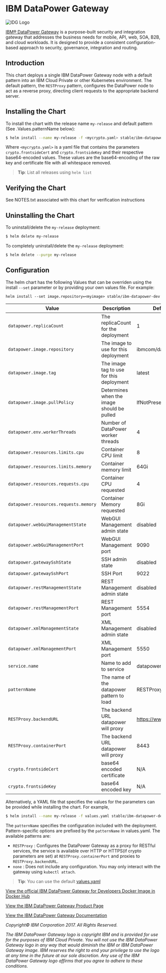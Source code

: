# IBM DataPower Gateway

![IDG Logo](https://avatars1.githubusercontent.com/u/8836442?v=4&s=200)

[IBM® DataPower Gateway](http://www-03.ibm.com/software/products/en/datapower-gateway) is a purpose-built security and integration gateway that addresses the business needs for mobile, API, web, SOA, B2B, and cloud workloads. It is designed to provide a consistent configuration-based approach to security, governance, integration and routing.


## Introduction

This chart deploys a single IBM DataPower Gateway node with a default pattern into an IBM Cloud Private or other Kubernetes environment. The default pattern,  the `RESTProxy` pattern, configures the DataPower node to act as a reverse proxy, directing client requests to the appropriate backend server.

 ## Installing the Chart
 To install the chart with the release name `my-release` and default pattern (See .Values.patternName below):
 ```bash
$ helm install --name my-release -f <mycrypto.yaml> stable/ibm-datapower-dev
```

Where `<mycrypto.yaml>` is a yaml file that contains the parameters `crypto.frontsideCert` and `crypto.frontsideKey` and their respective base64-encoded values. These values are the base64-encoding of the raw key and certificate file with all whitespace removed.

> **Tip**: List all releases using `helm list`
## Verifying the Chart
See NOTES.txt associated with this chart for verification instructions

 ## Uninstalling the Chart
To uninstall/delete the `my-release` deployment:

```bash
$ helm delete my-release
```  

To completely uninstall/delete the `my-release` deployment:
```bash
$ helm delete --purge my-release
```



## Configuration
The helm chart has the following Values that can be overriden using the install `--set` parameter or by providing your own values file. For example:

`helm install --set image.repository=<myimage> stable/ibm-datapower-dev`

| Value                                 | Description                                   | Default             |
|---------------------------------------|-----------------------------------------------|---------------------|
| `datapower.replicaCount`              | The replicaCount for the deployment           | 1                   |
| `datapower.image.repository`          | The image to use for this deployment          | ibmcom/datapower    |
| `datapower.image.tag`                 | The image tag to use for this deployment      | latest              |
| `datapower.image.pullPolicy`          | Determines when the image should be pulled    | IfNotPresent        |
| `datapower.env.workerThreads`         | Number of DataPower worker threads            | 4                   |
| `datapower.resources.limits.cpu`      | Container CPU limit                           | 8                   |
| `datapower.resources.limits.memory`   | Container memory limit                        | 64Gi                |
| `datapower.resources.requests.cpu`    | Container CPU requested                       | 4                   |
| `datapower.resources.requests.memory` | Container Memory requested                    | 8Gi                 |
| `datapower.webGuiManagementState`     | WebGUI Management admin state                 | disabled            |
| `datapower.webGuiManagementPort`      | WebGUI Management port                        | 9090                |
| `datapower.gatewaySshState`           | SSH admin state                               | disabled            |
| `datapower.gatewaySshPort`            | SSH Port                                      | 9022                |
| `datapower.restManagementState`       | REST Management admin state                   | disabled            |
| `datapower.restManagementPort`        | REST Management port                          | 5554                |
| `datapower.xmlManagementState`        | XML Management admin state                    | disabled            |
| `datapower.xmlManagementPort`         | XML Management port                           | 5550                |
| `service.name`                        | Name to add to service                        | datapower           |
| `patternName`                         | The name of the datapower pattern to load     | RESTProxy           |
| `RESTProxy.backendURL`                | The backend URL datapower will proxy          | https://www.ibm.com |
| `RESTProxy.containerPort`             | The backend URL datapower will proxy          | 8443                |
| `crypto.frontsideCert`                | base64 encoded certificate                    | N/A                 |
| `crypto.frontsideKey`                 | base64 encoded key                            | N/A                 |


Alternatively, a YAML file that specifies the values for the parameters can be provided while installing the chart. For example,

```bash
$ helm install --name my-release -f values.yaml stable/ibm-datapower-dev
```

The `patternName` specifies the configuration included with the deployment. Pattern-specific options are prefixed by the `patternName` in values.yaml.
The available patterns are:

- `RESTProxy` : Configures the DataPower Gateway as a proxy for RESTful services, the service is available over HTTP or HTTPS(if crypto parameters are set) at `RESTProxy.containerPort` and proxies to `RESTProxy.backendURL`.
- `none` : Does not include any configuration. You may only interact with the gateway using `kubectl attach`.


> **Tip**: You can use the default [values.yaml](values.yaml)

[View the official IBM DataPower Gateway for Developers Docker Image in Docker Hub](https://hub.docker.com/r/ibmcom/datapower/)

[View the IBM DataPower Gateway Product Page](http://www-03.ibm.com/software/products/en/datapower-gateway)

[View the IBM DataPower Gateway Documentation](https://www.ibm.com/support/knowledgecenter/SS9H2Y)


_Copyright©  IBM Corporation 2017. All Rights Reserved._

_The IBM DataPower Gateway logo is copyright IBM and is provided for use for the purposes of IBM Cloud Private. You will not use the IBM DataPower Gateway logo in any way that would diminish the IBM or IBM DataPower Gateway image. IBM reserves the right to end your privilege to use the logo at any time in the future at our sole discretion. Any use of the IBM DataPower Gateway logo affirms that you agree to adhere to these conditions._

